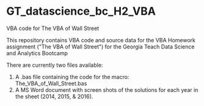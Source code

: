 # GT_datascience_bc_H2_VBA
VBA code for The VBA of Wall Street 

This repository contains VBA code and source data for the VBA Homework assignment ("The VBA of Wall Street") for the Georgia Teach Data Science and Analytics Bootcamp

There are currently two files available:

1) A .bas file containing the code for the macro: The_VBA_of_Wall_Street.bas
2) A MS Word document with screen shots of the solutions for each year in the sheet (2014, 2015, & 2016). 
